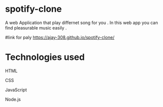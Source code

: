 # spotify-clone

A web Application that play differnet song for you . In this web app you can find pleasurable music easily .

#link for paly
https://ajay-308.github.io/spotify-clone/


# Technologies used 

 HTML
 
 CSS
 
 JavaScript
 
 Node.js
